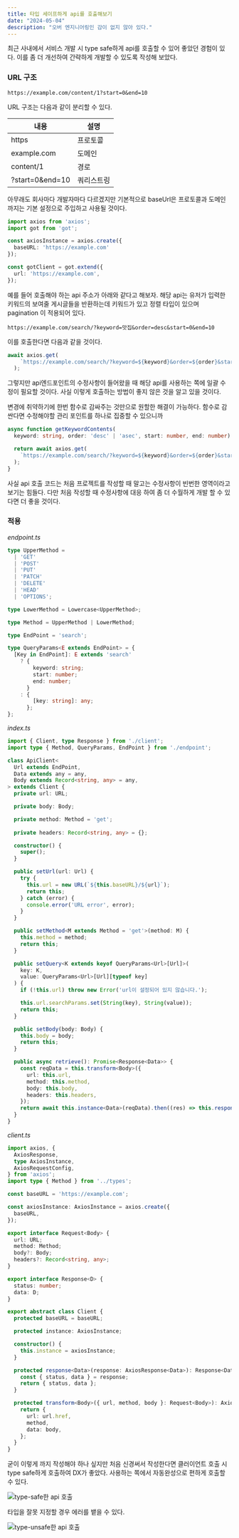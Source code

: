 ```yaml
---
title: 타입 세이프하게 api를 호출해보기
date: "2024-05-04"
description: "오버 엔지니어링인 감이 없지 않아 있다."
---
```


최근 사내에서 서비스 개발 시 type safe하게 api를 호출할 수 있어 좋았던 경험이 있다. 
이를 좀 더 개선하여 간략하게 개발할 수 있도록 작성해 보았다.

### URL 구조

```
https://example.com/content/1?start=0&end=10
```

URL 구조는 다음과 같이 분리할 수 있다.

|내용|설명|
|---|---|
|https|프로토콜|
|example.com|도메인|
|content/1|경로|
|?start=0&end=10|쿼리스트링|

아무래도 회사마다 개발자마다 다르겠지만 기본적으로
baseUrl은 프로토콜과 도메인 까지는 기본 설정으로 주입하고 사용될 것이다.

```typescript
import axios from 'axios';
import got from 'got';

const axiosInstance = axios.create({
  baseURL: 'https://example.com'
});

const gotClient = got.extend({
  url: 'https://example.com',
});
```

예를 들어 호출해야 하는 api 주소가 아래와 같다고 해보자.
해당 api는 유저가 입력한 키워드의 보여줄 게시글들을 반환하는데 키워드가 있고
정렬 타입이 있으며 pagination 이 적용되어 있다.

```
https://example.com/search/?keyword=맛집&order=desc&start=0&end=10
```

이를 호출한다면 다음과 같을 것이다.

```typescript
await axios.get(
    `https://example.com/search/?keyword=${keyword}&order=${order}&start=${start}&end=${end}`
  );
```

그렇지만 api엔드포인트의 수정사항이 들어왔을 때 해당 api를 사용하는 쪽에 일괄 수정이 필요할 것이다.
사실 이렇게 호출하는 방법이 좋지 않은 것을 알고 있을 것이다. 

변경에 취약하기에 한번 함수로 감싸주는 것만으로 원할한 해결이 가능하다. 함수로 감싼다면 수정해야할 
관리 포인트를 하나로 집중할 수 있으니까

```typescript
async function getKeywordContents(
  keyword: string, order: 'desc' | 'asec', start: number, end: number) {

  return await axios.get(
    `https://example.com/search/?keyword=${keyword}&order=${order}&start=${start}&end=${end}`
  );
}
```

사실 api 호출 코드는 처음 프로젝트를 작성할 때 말고는 수정사항이 빈번한 영역이라고 보기는 힘들다.
다만 처음 작성할 때 수정사항에 대응 하여 좀 더 수월하게 개발 할 수 있다면 더 좋을 것이다.

### 적용


*endpoint.ts*
```typescript
type UpperMethod =
  | 'GET'
  | 'POST'
  | 'PUT'
  | 'PATCH'
  | 'DELETE'
  | 'HEAD'
  | 'OPTIONS';

type LowerMethod = Lowercase<UpperMethod>;

type Method = UpperMethod | LowerMethod;

type EndPoint = 'search';

type QueryParams<E extends EndPoint> = {
  [Key in EndPoint]: E extends 'search'
    ? {
        keyword: string;
        start: number;
        end: number;
      }
    : {
        [key: string]: any;
      };
};
```

*index.ts*

```typescript
import { Client, type Response } from './client';
import type { Method, QueryParams, EndPoint } from './endpoint';

class ApiClient<
  Url extends EndPoint,
  Data extends any = any,
  Body extends Record<string, any> = any,
> extends Client {
  private url: URL;

  private body: Body;

  private method: Method = 'get';
  
  private headers: Record<string, any> = {};

  constructor() {
    super();
  }

  public setUrl(url: Url) {
    try {
      this.url = new URL(`${this.baseURL}/${url}`);
      return this;
    } catch (error) {
      console.error('URL error', error);
    }
  }

  public setMethod<M extends Method = 'get'>(method: M) {
    this.method = method;
    return this;
  }

  public setQuery<K extends keyof QueryParams<Url>[Url]>(
    key: K,
    value: QueryParams<Url>[Url][typeof key]
  ) {
    if (!this.url) throw new Error('url이 설정되어 있지 않습니다.');

    this.url.searchParams.set(String(key), String(value));
    return this;
  }

  public setBody(body: Body) {
    this.body = body;
    return this;
  }

  public async retrieve(): Promise<Response<Data>> {
    const reqData = this.transform<Body>({
      url: this.url,
      method: this.method,
      body: this.body,
      headers: this.headers,
    });
    return await this.instance<Data>(reqData).then((res) => this.response(res));
  }
}
```

*client.ts*

```typescript
import axios, {
  AxiosResponse,
  type AxiosInstance,
  AxiosRequestConfig,
} from 'axios';
import type { Method } from '../types';

const baseURL = 'https://example.com';

const axiosInstance: AxiosInstance = axios.create({
  baseURL,
});

export interface Request<Body> {
  url: URL;
  method: Method;
  body?: Body;
  headers?: Record<string, any>;
}

export interface Response<D> {
  status: number;
  data: D;
}

export abstract class Client {
  protected baseURL = baseURL;

  protected instance: AxiosInstance;

  constructor() {
    this.instance = axiosInstance;
  }

  protected response<Data>(response: AxiosResponse<Data>): Response<Data> {
    const { status, data } = response;
    return { status, data };
  }

  protected transform<Body>({ url, method, body }: Request<Body>): AxiosRequestConfig {
    return {
      url: url.href,
      method,
      data: body,
    };
  }
}
```


굳이 이렇게 까지 작성해야 하나 싶지만 처음 신경써서 작성한다면 클러이언트 호출 시 type safe하게 호출하여
DX가 좋았다. 사용하는 쪽에서 자동완성으로 편하게 호출할 수 있다.

![type-safe한 api 호출](./type-safe.png)

타입을 잘못 지정할 경우 에러를 뱉을 수 있다.

![type-unsafe한 api 호출](./type-unsafe.png)
